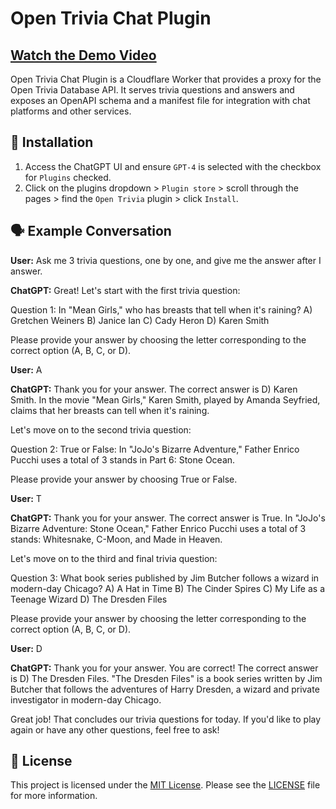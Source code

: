 # Open Trivia Chat Plugin

## [Watch the Demo Video](https://clipchamp.com/watch/vdLGgeL6Ahb)

Open Trivia Chat Plugin is a Cloudflare Worker that provides a proxy for the Open Trivia Database API. It serves trivia questions and answers and exposes an OpenAPI schema and a manifest file for integration with chat platforms and other services.

## 🔧 Installation

1. Access the ChatGPT UI and ensure `GPT-4` is selected with the checkbox for `Plugins` checked.
1. Click on the plugins dropdown > `Plugin store` > scroll through the pages > find the `Open Trivia` plugin > click `Install`.

## 🗣️ Example Conversation

**User:** Ask me 3 trivia questions, one by one, and give me the answer after I answer.

**ChatGPT:** Great! Let's start with the first trivia question:

Question 1: In "Mean Girls," who has breasts that tell when it's raining?
A) Gretchen Weiners
B) Janice Ian
C) Cady Heron
D) Karen Smith

Please provide your answer by choosing the letter corresponding to the correct option (A, B, C, or D).

**User:** A

**ChatGPT:** Thank you for your answer. The correct answer is D) Karen Smith. In the movie "Mean Girls," Karen Smith, played by Amanda Seyfried, claims that her breasts can tell when it's raining.

Let's move on to the second trivia question:

Question 2: True or False: In "JoJo's Bizarre Adventure," Father Enrico Pucchi uses a total of 3 stands in Part 6: Stone Ocean.

Please provide your answer by choosing True or False.

**User:** T

**ChatGPT:** Thank you for your answer. The correct answer is True. In "JoJo's Bizarre Adventure: Stone Ocean," Father Enrico Pucchi uses a total of 3 stands: Whitesnake, C-Moon, and Made in Heaven.

Let's move on to the third and final trivia question:

Question 3: What book series published by Jim Butcher follows a wizard in modern-day Chicago?
A) A Hat in Time
B) The Cinder Spires
C) My Life as a Teenage Wizard
D) The Dresden Files

Please provide your answer by choosing the letter corresponding to the correct option (A, B, C, or D).

**User:** D

**ChatGPT:** Thank you for your answer. You are correct! The correct answer is D) The Dresden Files. "The Dresden Files" is a book series written by Jim Butcher that follows the adventures of Harry Dresden, a wizard and private investigator in modern-day Chicago.

Great job! That concludes our trivia questions for today. If you'd like to play again or have any other questions, feel free to ask!

## 📄 License

This project is licensed under the [MIT License](LICENSE). Please see the [LICENSE](LICENSE) file for more information.
